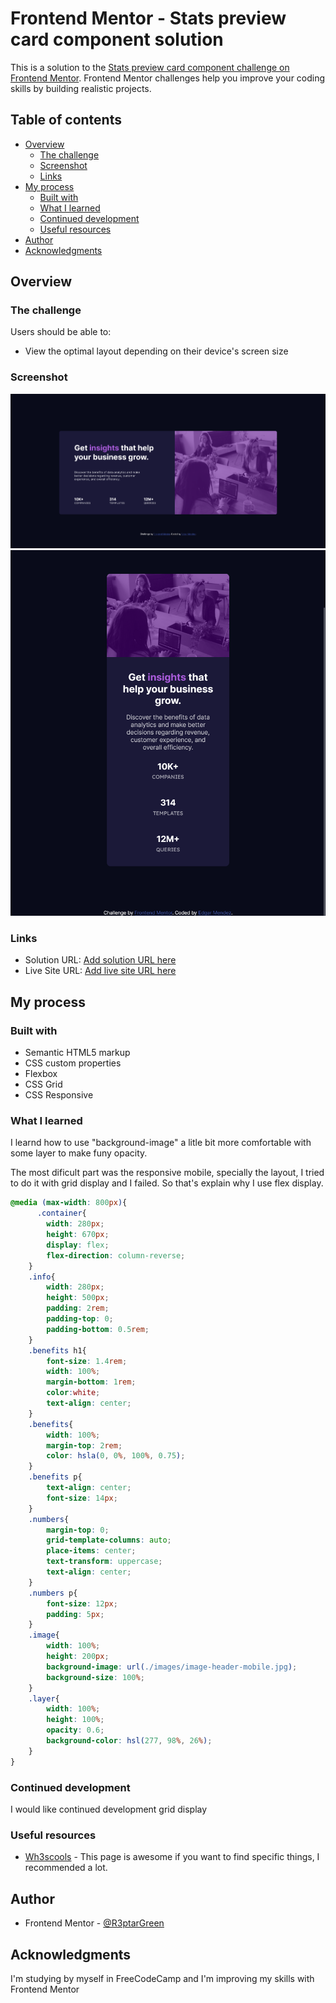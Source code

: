 # Frontend Mentor - Stats preview card component solution

This is a solution to the [Stats preview card component challenge on Frontend Mentor](https://www.frontendmentor.io/challenges/stats-preview-card-component-8JqbgoU62). Frontend Mentor challenges help you improve your coding skills by building realistic projects. 

## Table of contents

- [Overview](#overview)
  - [The challenge](#the-challenge)
  - [Screenshot](#screenshot)
  - [Links](#links)
- [My process](#my-process)
  - [Built with](#built-with)
  - [What I learned](#what-i-learned)
  - [Continued development](#continued-development)
  - [Useful resources](#useful-resources)
- [Author](#author)
- [Acknowledgments](#acknowledgments)


## Overview

### The challenge

Users should be able to:

- View the optimal layout depending on their device's screen size

### Screenshot

![](./images/Screenshot%20Stats%20preview%20card%20component.png)
![](./images/Captura%20de%20pantalla2.png)

### Links

- Solution URL: [Add solution URL here](https://your-solution-url.com)
- Live Site URL: [Add live site URL here](https://your-live-site-url.com)

## My process

### Built with

- Semantic HTML5 markup
- CSS custom properties
- Flexbox
- CSS Grid
- CSS Responsive

### What I learned

I learnd how to use "background-image" a litle bit more 
comfortable with some layer to make funy opacity.

The most dificult part was the responsive mobile, specially the layout, I tried to do it with grid display and I failed. So that's explain why I use flex display.


```css
@media (max-width: 800px){
      .container{
        width: 280px;
        height: 670px;
        display: flex;
        flex-direction: column-reverse;
    }
    .info{
        width: 280px;
        height: 500px;
        padding: 2rem;
        padding-top: 0;
        padding-bottom: 0.5rem;
    }
    .benefits h1{
        font-size: 1.4rem;
        width: 100%;
        margin-bottom: 1rem;
        color:white;
        text-align: center;
    }
    .benefits{
        width: 100%;
        margin-top: 2rem;
        color: hsla(0, 0%, 100%, 0.75);
    }
    .benefits p{
        text-align: center;
        font-size: 14px;
    }
    .numbers{
        margin-top: 0;
        grid-template-columns: auto;
        place-items: center;
        text-transform: uppercase;
        text-align: center;
    }
    .numbers p{
        font-size: 12px;
        padding: 5px;
    }
    .image{
        width: 100%;
        height: 200px;
        background-image: url(./images/image-header-mobile.jpg);
        background-size: 100%;
    }
    .layer{
        width: 100%;
        height: 100%;
        opacity: 0.6;
        background-color: hsl(277, 98%, 26%); 
    }
}
```

### Continued development

I would like continued development grid display

### Useful resources

- [Wh3scools](https://www.w3schools.com/) - This page is awesome if you want to find specific things, I recommended a lot.

## Author

- Frontend Mentor - [@R3ptarGreen](https://www.frontendmentor.io/profile/yourusername)

## Acknowledgments

I'm studying by myself in FreeCodeCamp and I'm improving my skills with Frontend Mentor

